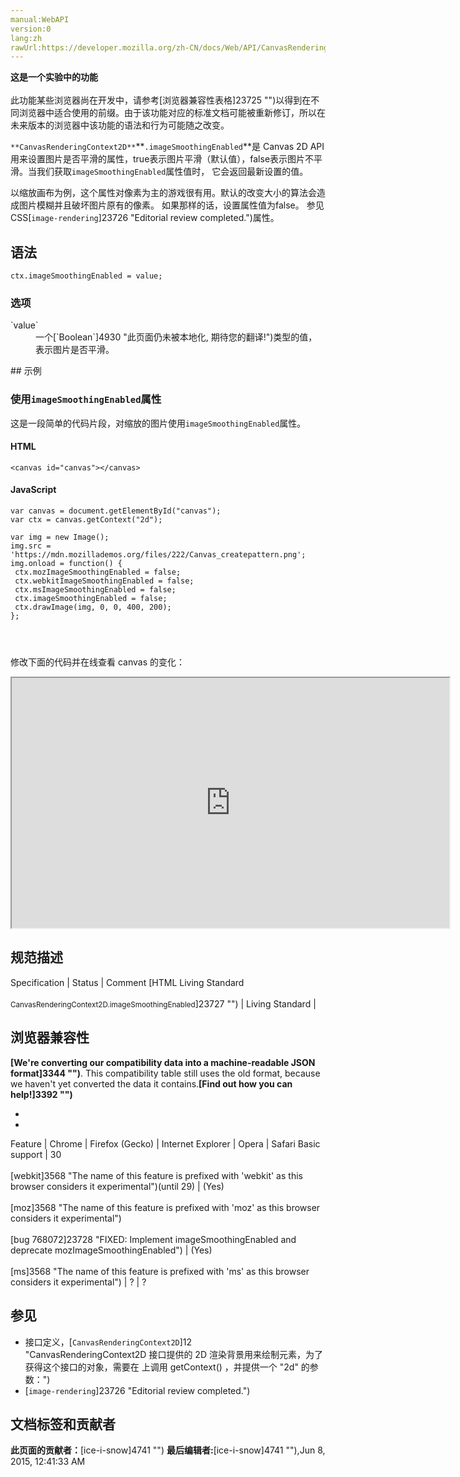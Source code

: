 ```yaml
---
manual:WebAPI
version:0
lang:zh
rawUrl:https://developer.mozilla.org/zh-CN/docs/Web/API/CanvasRenderingContext2D/imageSmoothingEnabled
---
```






**这是一个实验中的功能**<br></br>此功能某些浏览器尚在开发中，请参考[浏览器兼容性表格]23725 "")以得到在不同浏览器中适合使用的前缀。由于该功能对应的标准文档可能被重新修订，所以在未来版本的浏览器中该功能的语法和行为可能随之改变。





`**CanvasRenderingContext2D**`**`.imageSmoothingEnabled`**是 Canvas 2D API 用来设置图片是否平滑的属性，true表示图片平滑（默认值），false表示图片不平滑。当我们获取`imageSmoothingEnabled`属性值时， 它会返回最新设置的值。



以缩放画布为例，这个属性对像素为主的游戏很有用。默认的改变大小的算法会造成图片模糊并且破坏图片原有的像素。 如果那样的话，设置属性值为false。 参见 CSS[`image-rendering`]23726 "Editorial review completed.")属性。


## 语法<a name="语法"></a>

```
ctx.imageSmoothingEnabled = value;
```

### 选项<a name="选项"></a>
<dl><dt id=''>`value`</dt><dd>一个[`Boolean`]4930 "此页面仍未被本地化, 期待您的翻译!")类型的值，表示图片是否平滑。</dd></dl>
## 示例<a name="示例"></a>

### 使用`imageSmoothingEnabled`属性<a name="Using_the_globalAlpha_property"></a>


这是一段简单的代码片段，对缩放的图片使用`imageSmoothingEnabled`属性。


#### HTML<a name="HTML"></a>

```
<canvas id="canvas"></canvas>
```

#### JavaScript<a name="JavaScript"></a>

```
var canvas = document.getElementById("canvas");
var ctx = canvas.getContext("2d");

var img = new Image();
img.src = 'https://mdn.mozillademos.org/files/222/Canvas_createpattern.png';
img.onload = function() {
 ctx.mozImageSmoothingEnabled = false;
 ctx.webkitImageSmoothingEnabled = false;
 ctx.msImageSmoothingEnabled = false;
 ctx.imageSmoothingEnabled = false;
 ctx.drawImage(img, 0, 0, 400, 200);
}; 
 
 
 

```


修改下面的代码并在线查看 canvas 的变化：



<iframe src='https://mdn.mozillademos.org/zh-CN/docs/Web/API/CanvasRenderingContext2D/imageSmoothingEnabled$samples/Playable_code?revision=813495' width='700' height='400'></iframe>



## 规范描述<a name="规范描述"></a>
Specification | Status | Comment 
[HTML Living Standard<br></br><small>CanvasRenderingContext2D.imageSmoothingEnabled</small>]23727 "") | Living Standard |  


## 浏览器兼容性<a name="浏览器兼容性"></a>


**[We&#39;re converting our compatibility data into a machine-readable JSON format]3344 "")**. This compatibility table still uses the old format, because we haven&#39;t yet converted the data it contains.**[Find out how you can help!]3392 "")**


* 
* 
Feature | Chrome | Firefox (Gecko) | Internet Explorer | Opera | Safari 
Basic support | 30<br></br>[webkit]3568 "The name of this feature is prefixed with 'webkit' as this browser considers it experimental")(until 29) | (Yes)<br></br>[moz]3568 "The name of this feature is prefixed with 'moz' as this browser considers it experimental")<br></br>[bug 768072]23728 "FIXED: Implement imageSmoothingEnabled and deprecate mozImageSmoothingEnabled") | (Yes)<br></br>[ms]3568 "The name of this feature is prefixed with 'ms' as this browser considers it experimental") | ? | ? 




## 参见<a name="参见"></a>

* 接口定义，[`CanvasRenderingContext2D`]12 "CanvasRenderingContext2D 接口提供的 2D 渲染背景用来绘制<canvas>元素，为了获得这个接口的对象，需要在 <canvas> 上调用 getContext() ，并提供一个 "2d" 的参数：")
* [`image-rendering`]23726 "Editorial review completed.")



## 文档标签和贡献者
**此页面的贡献者：**[ice-i-snow]4741 "")
**最后编辑者:**[ice-i-snow]4741 ""),<time>Jun 8, 2015, 12:41:33 AM</time>


